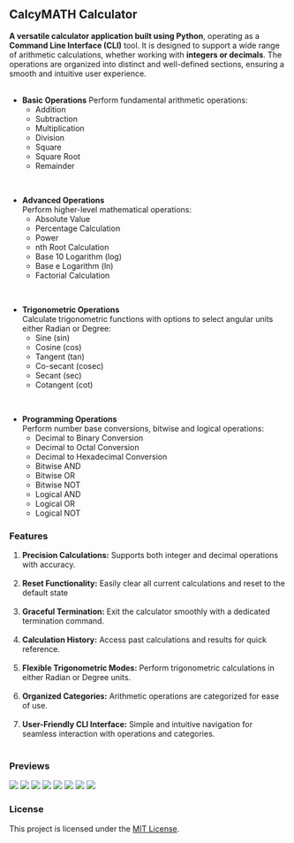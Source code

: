 ## CalcyMATH Calculator

**A versatile calculator application built using Python**, operating as a **Command Line Interface (CLI)** tool. 
It is designed to support a wide range of arithmetic calculations, whether working with **integers or decimals**. 
The operations are organized into distinct and well-defined sections, ensuring a smooth and intuitive user experience.
<br><br>

- **Basic Operations**
   Perform fundamental arithmetic operations:
  - Addition
  - Subtraction
  - Multiplication
  - Division
  - Square
  - Square Root
  - Remainder
<br>

- **Advanced Operations** <br>
   Perform higher-level mathematical operations: 
  - Absolute Value
  - Percentage Calculation
  - Power
  - nth Root Calculation
  - Base 10 Logarithm (log)
  - Base e Logarithm (ln)
  - Factorial Calculation
<br>

- **Trigonometric Operations** <br>
   Calculate trigonometric functions with options to select angular units either Radian or Degree:
  - Sine (sin)
  - Cosine (cos)
  - Tangent (tan)
  - Co-secant (cosec)
  - Secant (sec)
  - Cotangent (cot)
<br>

- **Programming Operations** <br>
   Perform number base conversions, bitwise and logical operations:
  - Decimal to Binary Conversion
  - Decimal to Octal Conversion
  - Decimal to Hexadecimal Conversion
  - Bitwise AND
  - Bitwise OR
  - Bitwise NOT
  - Logical AND
  - Logical OR
  - Logical NOT



### Features
1. **Precision Calculations:** Supports both integer and decimal operations with accuracy. <br><br>
2. **Reset Functionality:** Easily clear all current calculations and reset to the default state <br><br>
3. **Graceful Termination:** Exit the calculator smoothly with a dedicated termination command. <br><br>
4. **Calculation History:** Access past calculations and results for quick reference. <br><br>
5. **Flexible Trigonometric Modes:** Perform trigonometric calculations in either Radian or Degree units. <br><br>
6. **Organized Categories:** Arithmetic operations are categorized for ease of use. <br><br>
7. **User-Friendly CLI Interface:** Simple and intuitive navigation for seamless interaction with operations and categories. <br><br>
   

### Previews
![](asset/welcome.png)
![](asset/basic_cal.png)
![](asset/advance_cal.png)
![](asset/angular_units.png)
![](asset/trigonometric_deg_cal.png)
![](asset/trigonometric_rad_cal.png)
![](asset/programming_cal.png)
![](asset/history.png)

### License
This project is licensed under the [MIT License](LICENSE).
